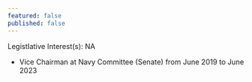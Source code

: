 ```yaml
---
featured: false
published: false
---
```

Legistlative Interest(s): NA

* Vice Chairman at Navy Committee (Senate) from June 2019 to June 2023